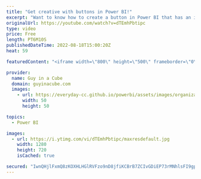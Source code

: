 ```yaml
---
title: "Get creative with buttons in Power BI!"
excerpt: "Want to know how to create a button in Power BI that has an icon along with text? Adam walks you through how to set this up and to have colors sync when interacting with it.  Get feedback from your Power BI report users! https://www.youtube.com/watch?v=0WfITrMl0hc  📢 Become a member: https://guyinacu.be/membership"
originalUrl: https://youtube.com/watch?v=dTEmhPbtipc
type: video
price: Free
length: PT6M10S
publishedDateTime: 2022-08-18T15:00:20Z
heat: 59

featuredContent: "<iframe width=\"800\" height=\"500\" frameborder=\"0\" src=\"https://www.youtube.com/embed/dTEmhPbtipc\" allow=\"accelerometer; autoplay; encrypted-media; gyroscope; picture-in-picture\" allowfullscreen></iframe>"

provider:
  name: Guy in a Cube
  domain: guyinacube.com
  images:
    - url: https://everyday-cc.github.io/powerbi/assets/images/organizations/guyinacube.com-50x50.jpg
      width: 50
      height: 50

topics:
  - Power BI

images:
  - url: https://i.ytimg.com/vi/dTEmhPbtipc/maxresdefault.jpg
    width: 1280
    height: 720
    isCached: true

secured: "IwnQHjlFxmQ8zKOXHLHGlRVFzo9nD8jfiKCBrB7ZCIvGDiEP73rMNhlsFI9gpHTghuwR9F9J0NIKRapA74ZrHYqz3hWrFaDMs5SM/jdPwIlD5uFpUCWFxsBjtzVWrZQ7PZb5Akw1DvjknUmwepH4ad4IQlPMwKxfHn1Y55h3aHWCZz5XfIntATOLR2kJZO7XaaJvdFBFCfXhgafHFsGZAaLIe/kBDGyRUR1rkzaX8TGMQFvw3goImguqHChq3MlSbJ6eCQwmasuRZRSlTKgYMjRKx4Joa0u3UI/9IqbJz4yZyoNb4NN7b1Du1KQfaNck+vv0xm2f2s3cgwkSkDMYJkE1CLPA/1cxqj6pV6VyWYqMrIgEUwbnWhHFT6KvykvFwbnPHeKz6FcrPGYY3nkJHlgQX/ULJlmNEYMP7s8PxxY=;FGee38th8bilzFNboCFFhw=="
---
```


